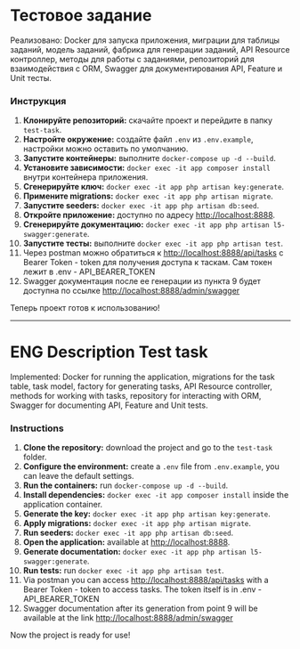 # Тестовое задание

Реализовано: Docker для запуска приложения, миграции для таблицы заданий, модель заданий, фабрика для генерации заданий, API
Resource контроллер, методы для работы с заданиями, репозиторий для взаимодействия с ORM, Swagger для документирования
API, Feature и Unit тесты.

### Инструкция

1. **Клонируйте репозиторий:** скачайте проект и перейдите в папку `test-task`.
2. **Настройте окружение:** создайте файл `.env` из `.env.example`, настройки можно оставить по умолчанию.
3. **Запустите контейнеры:** выполните `docker-compose up -d --build`.
4. **Установите зависимости:** `docker exec -it app composer install` внутри контейнера приложения.
5. **Сгенерируйте ключ:** `docker exec -it app php artisan key:generate`.
6. **Примените migrations:** `docker exec -it app php artisan migrate`.
7. **Запустите seeders:** `docker exec -it app php artisan db:seed`.
8. **Откройте приложение:** доступно по адресу [http://localhost:8888](http://localhost:8888).
9. **Сгенерируйте документацию:** `docker exec -it app php artisan l5-swagger:generate`.
10. **Запустите тесты:** выполните `docker exec -it app php artisan test`.
11. Через postman можно обратиться к [http://localhost:8888/api/tasks](http://localhost:8888/api/tasks)
    с Bearer Token - token для получения доступа к таскам. Сам токен лежит в .env  - API_BEARER_TOKEN
12. Swagger документация после ее генерации из пункта 9 будет доступна по ссылке [http://localhost:8888/admin/swagger](http://localhost:8888/admin/swagger)

Теперь проект готов к использованию!


----------

# ENG Description Test task

Implemented: Docker for running the application, migrations for the task table, task model, factory for generating tasks, API
Resource controller, methods for working with tasks, repository for interacting with ORM, Swagger for documenting
API, Feature and Unit tests.

### Instructions

1. **Clone the repository:** download the project and go to the `test-task` folder.
2. **Configure the environment:** create a `.env` file from `.env.example`, you can leave the default settings.
3. **Run the containers:** run `docker-compose up -d --build`.
4. **Install dependencies:** `docker exec -it app composer install` inside the application container.
5. **Generate the key:** `docker exec -it app php artisan key:generate`.
6. **Apply migrations:** `docker exec -it app php artisan migrate`.
7. **Run seeders:** `docker exec -it app php artisan db:seed`.
8. **Open the application:** available at [http://localhost:8888](http://localhost:8888).
9. **Generate documentation:** `docker exec -it app php artisan l5-swagger:generate`.
10. **Run tests:** run `docker exec -it app php artisan test`.
11. Via postman you can access [http://localhost:8888/api/tasks](http://localhost:8888/api/tasks)
    with a Bearer Token - token to access tasks. The token itself is in .env - API_BEARER_TOKEN
12. Swagger documentation after its generation from point 9 will be available at the link [http://localhost:8888/admin/swagger](http://localhost:8888/admin/swagger)

Now the project is ready for use!

